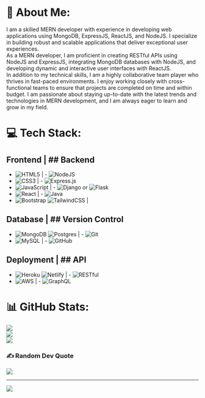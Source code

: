 # 💫 About Me:
I am a skilled MERN developer with experience in developing web applications using MongoDB, ExpressJS, ReactJS, and NodeJS. I specialize in building robust and scalable applications that deliver exceptional user experiences.<br>As a MERN developer, I am proficient in creating RESTful APIs using NodeJS and ExpressJS, integrating MongoDB databases with NodeJS, and developing dynamic and interactive user interfaces with ReactJS. <br>In addition to my technical skills, I am a highly collaborative team player who thrives in fast-paced environments. I enjoy working closely with cross-functional teams to ensure that projects are completed on time and within budget. I am passionate about staying up-to-date with the latest trends and technologies in MERN development, and I am always eager to learn and grow in my field.<br>


# 💻 Tech Stack:

## Frontend | ## Backend
- ![HTML5](https://img.shields.io/badge/html5-%23E34F26.svg?style=for-the-badge&logo=html5&logoColor=white) | - ![NodeJS](https://img.shields.io/badge/node.js-6DA55F?style=for-the-badge&logo=node.js&logoColor=white)
- ![CSS3](https://img.shields.io/badge/css3-%231572B6.svg?style=for-the-badge&logo=css3&logoColor=white) | - ![Express.js](https://img.shields.io/badge/express.js-%23404d59.svg?style=for-the-badge&logo=express&logoColor=%2361DAFB)
- ![JavaScript](https://img.shields.io/badge/javascript-%23323330.svg?style=for-the-badge&logo=javascript&logoColor=%23F7DF1E) | - ![Django](https://img.shields.io/badge/django-%23092E20.svg?style=for-the-badge&logo=django&logoColor=white) or ![Flask](https://img.shields.io/badge/Flask-%23000.svg?style=for-the-badge&logo=flask&logoColor=white)
- ![React](https://img.shields.io/badge/react-%2320232a.svg?style=for-the-badge&logo=react&logoColor=%2361DAFB) | - ![Java](https://img.shields.io/badge/java-%23ED8B00.svg?style=for-the-badge&logo=java&logoColor=white)
- ![Bootstrap](https://img.shields.io/badge/bootstrap-%23563D7C.svg?style=for-the-badge&logo=bootstrap&logoColor=white) ![TailwindCSS](https://img.shields.io/badge/tailwindcss-%2338B2AC.svg?style=for-the-badge&logo=tailwind-css&logoColor=white) | 

## Database | ## Version Control
- ![MongoDB](https://img.shields.io/badge/MongoDB-%234ea94b.svg?style=for-the-badge&logo=mongodb&logoColor=white) ![Postgres](https://img.shields.io/badge/postgres-%23316192.svg?style=for-the-badge&logo=postgresql&logoColor=white) | - ![Git](https://img.shields.io/badge/Git-F05032?style=for-the-badge&logo=git&logoColor=white)
- ![MySQL](https://img.shields.io/badge/mysql-%2300f.svg?style=for-the-badge&logo=mysql&logoColor=white) | - ![GitHub](https://img.shields.io/badge/GitHub-181717?style=for-the-badge&logo=github&logoColor=white)

## Deployment | ## API
- ![Heroku](https://img.shields.io/badge/heroku-%23430098.svg?style=for-the-badge&logo=heroku&logoColor=white) ![Netlify](https://img.shields.io/badge/netlify-%23000000.svg?style=for-the-badge&logo=netlify&logoColor=#00C7B7) | - ![RESTful](https://img.shields.io/badge/RESTful-black?style=for-the-badge)
- ![AWS](https://img.shields.io/badge/AWS-%23FF9900.svg?style=for-the-badge&logo=amazon-aws&logoColor=white) | - ![GraphQL](https://img.shields.io/badge/-GraphQL-E10098?style=for-the-badge&logo=graphql&logoColor=white)

# 📊 GitHub Stats:
![](https://github-readme-stats.vercel.app/api?username=ShyamSatasiya&theme=dark&hide_border=false&include_all_commits=false&count_private=false)<br/>
![](https://github-readme-streak-stats.herokuapp.com/?user=ShyamSatasiya&theme=dark&hide_border=false)<br/>
![](https://github-readme-stats.vercel.app/api/top-langs/?username=ShyamSatasiya&theme=dark&hide_border=false&include_all_commits=false&count_private=false&layout=compact)

### ✍️ Random Dev Quote
![](https://quotes-github-readme.vercel.app/api?type=horizontal&theme=radical)

---
[![](https://visitcount.itsvg.in/api?id=ShyamSatasiya&icon=2&color=0)](https://visitcount.itsvg.in)

<!-- Proudly created with GPRM ( https://gprm.itsvg.in ) -->

